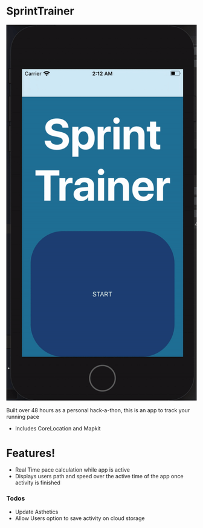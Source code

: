 # SprintTrainer



![](SprintTrainer.gif)

Built over 48 hours as a personal hack-a-thon, this is an app to track your running pace

  - Includes CoreLocation and Mapkit
 

# Features!

  - Real Time pace calculation while app is active
  - Displays users path and speed over the active time of the app once activity is finished




### Todos

 - Update Asthetics
 - Allow Users option to save activity on cloud storage






   
